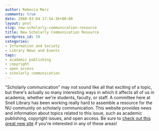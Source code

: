 ```yaml
---
author: Rebecca Merz
comments: true
date: 2008-03-04 17:54:36+00:00
layout: post
slug: new-scholarly-communication-resource
title: New Scholarly Communication Resource
wordpress_id: 59
categories:
- Information and Society
- Library News and Events
tags:
- academic publishing
- copyright
- open access
- scholarly communication
---
```


"Scholarly communication" may not sound like all that exciting of a topic, but there's actually so many interesting ways in which it affects all of us in academia, whether we're students, faculty, or staff. A committee here at Snell Library has been working really hard to assemble a resource for the NU community on scholarly communication. This website provides news and information about topics related to this issue, such as academic publishing, copyright issues, and open access. Be sure to [check out this great new site](http://www.lib.neu.edu/services/scholarly/)  if you're interested in any of these areas!
